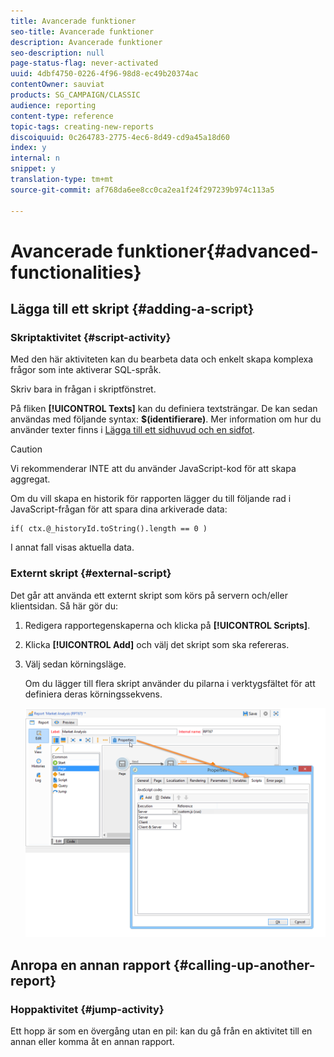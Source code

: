 ```yaml
---
title: Avancerade funktioner
seo-title: Avancerade funktioner
description: Avancerade funktioner
seo-description: null
page-status-flag: never-activated
uuid: 4dbf4750-0226-4f96-98d8-ec49b20374ac
contentOwner: sauviat
products: SG_CAMPAIGN/CLASSIC
audience: reporting
content-type: reference
topic-tags: creating-new-reports
discoiquuid: 0c264783-2775-4ec6-8d49-cd9a45a18d60
index: y
internal: n
snippet: y
translation-type: tm+mt
source-git-commit: af768da6ee8cc0ca2ea1f24f297239b974c113a5

---
```



# Avancerade funktioner{#advanced-functionalities}

## Lägga till ett skript {#adding-a-script}

### Skriptaktivitet {#script-activity}

Med den här aktiviteten kan du bearbeta data och enkelt skapa komplexa frågor som inte aktiverar SQL-språk.

Skriv bara in frågan i skriptfönstret.

På fliken **[!UICONTROL Texts]** kan du definiera textsträngar. De kan sedan användas med följande syntax: **$(identifierare)**. Mer information om hur du använder texter finns i [Lägga till ett sidhuvud och en sidfot](../../reporting/using/element-layout.md#adding-a-header-and-a-footer).

>[!CAUTION]
>
>Vi rekommenderar INTE att du använder JavaScript-kod för att skapa aggregat.

Om du vill skapa en historik för rapporten lägger du till följande rad i JavaScript-frågan för att spara dina arkiverade data:

```
if( ctx.@_historyId.toString().length == 0 )
```

I annat fall visas aktuella data.

### Externt skript {#external-script}

Det går att använda ett externt skript som körs på servern och/eller klientsidan. Så här gör du:

1. Redigera rapportegenskaperna och klicka på **[!UICONTROL Scripts]**.
1. Klicka **[!UICONTROL Add]** och välj det skript som ska refereras.
1. Välj sedan körningsläge.

   Om du lägger till flera skript använder du pilarna i verktygsfältet för att definiera deras körningssekvens.

   ![](assets/reporting_custom_js.png)

## Anropa en annan rapport {#calling-up-another-report}

### Hoppaktivitet {#jump-activity}

Ett hopp är som en övergång utan en pil: kan du gå från en aktivitet till en annan eller komma åt en annan rapport.
